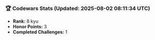 ### 🏆 Codewars Stats (Updated: 2025-08-02 08:11:34 UTC)

- **Rank:** 8 kyu
- **Honor Points:** 3
- **Completed Challenges:** 1
